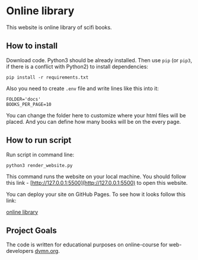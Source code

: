 # Online library

This website is online library of scifi books.


## How to install

Download code.
Python3 should be already installed. 
Then use `pip` (or `pip3`, if there is a conflict with Python2) to install dependencies:
```
pip install -r requirements.txt
```

Also you need to create `.env` file and write lines like this into it:

```
FOLDER='docs'
BOOKS_PER_PAGE=10
```
You can change the folder here to customize where your html files will be placed. And you can define how many books 
will be on the every page.

## How to run script

Run script in command line:
```
python3 render_website.py
```

This command runs the website on your local machine. You should follow this link - [http://127.0.0.1:5500](http://127.0.0.1:5500) to open this 
website.


You can deploy your site on GitHub Pages. To see how it looks follow this link:

[online library](https://mukhametdinovigor.github.io/online_library/index.html)



## Project Goals

The code is written for educational purposes on online-course for web-developers [dvmn.org](https://dvmn.org/).
